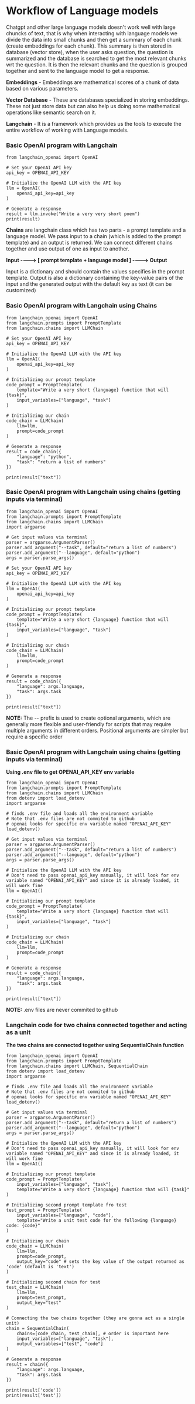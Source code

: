 # Workflow of Language models
Chatgpt and other large language models doesn't work well with large chuncks of text, that is why when interacting with language models we divide the data into small chunks and then get a summary of each chunk (create embeddings for each chunk). This summary is then stored in database (vector store), when the user asks question, the question is summarized and the database is searched to get the most relevant chunks wrt the question. It is then the relevant chunks and the question is grouped together and sent to the language model to get a response.

**Embeddings** - Embeddings are mathematical scores of a chunk of data based on various parameters.

**Vector Database** - These are databases specialized in storing embeddings. These not just store data but can also help us doing some mathematical operations like semantic search on it.

**Langchain** - It is a framework which provides us the tools to execute the entire workflow of working with Language models.

### Basic OpenAI program with Langchain
```
from langchain_openai import OpenAI

# Set your OpenAI API key
api_key = OPENAI_API_KEY

# Initialize the OpenAI LLM with the API key
llm = OpenAI(
    openai_api_key=api_key
)

# Generate a response
result = llm.invoke("Write a very very short poem")
print(result)
```

**Chains** are langchain class which has two parts - a prompt template and a language model. We pass input to a chain (which is added to the prompt template) and an output is returned. We can connect different chains together and use output of one as input to another.

**Input ----> [ prompt template + language model ] ----> Output**

Input is a dictionary and should contain the values specifies in the prompt template. Output is also a dictionary containing the key-value pairs of the input and the generated output with the default key as text (it can be customized)


### Basic OpenAI program with Langchain using Chains
```
from langchain_openai import OpenAI
from langchain.prompts import PromptTemplate
from langchain.chains import LLMChain

# Set your OpenAI API key
api_key = OPENAI_API_KEY

# Initialize the OpenAI LLM with the API key
llm = OpenAI(
    openai_api_key=api_key
)

# Initializing our prompt template
code_prompt = PromptTemplate(
    template="Write a very short {language} function that will {task}",
    input_variables=["language", "task"]
)

# Initializing our chain
code_chain = LLMChain(
    llm=llm,
    prompt=code_prompt
)

# Generate a response
result = code_chain({
    "language": "python",
    "task": "return a list of numbers"
})

print(result["text"])
```

### Basic OpenAI program with Langchain using chains (getting inputs via terminal)
```
from langchain_openai import OpenAI
from langchain.prompts import PromptTemplate
from langchain.chains import LLMChain
import argparse

# Get input values via terminal
parser = argparse.ArgumentParser()
parser.add_argument("--task", default="return a list of numbers")
parser.add_argument("--language", default="python")
args = parser.parse_args()

# Set your OpenAI API key
api_key = OPENAI_API_KEY

# Initialize the OpenAI LLM with the API key
llm = OpenAI(
    openai_api_key=api_key
)

# Initializing our prompt template
code_prompt = PromptTemplate(
    template="Write a very short {language} function that will {task}",
    input_variables=["language", "task"]
)

# Initializing our chain
code_chain = LLMChain(
    llm=llm,
    prompt=code_prompt
)

# Generate a response
result = code_chain({
    "language": args.language,
    "task": args.task
})

print(result["text"])
```
**NOTE:** The -- prefix is used to create optional arguments, which are generally more flexible and user-friendly for scripts that may require multiple arguments in different orders. Positional arguments are simpler but require a specific order

### Basic OpenAI program with Langchain using chains (getting inputs via terminal)
**Using .env file to get OPENAI_API_KEY env variable**
```
from langchain_openai import OpenAI
from langchain.prompts import PromptTemplate
from langchain.chains import LLMChain
from dotenv import load_dotenv
import argparse

# finds .env file and loads all the environment variable
# Note that .env files are not commited to github
# openai looks for specific env variable named "OPENAI_API_KEY"
load_dotenv() 

# Get input values via terminal
parser = argparse.ArgumentParser()
parser.add_argument("--task", default="return a list of numbers")
parser.add_argument("--language", default="python")
args = parser.parse_args()

# Initialize the OpenAI LLM with the API key
# Don't need to pass openai_api_key manually, it will look for env variable named "OPENAI_API_KEY" and since it is already loaded, it will work fine
llm = OpenAI()

# Initializing our prompt template
code_prompt = PromptTemplate(
    template="Write a very short {language} function that will {task}",
    input_variables=["language", "task"]
)

# Initializing our chain
code_chain = LLMChain(
    llm=llm,
    prompt=code_prompt
)

# Generate a response
result = code_chain({
    "language": args.language,
    "task": args.task
})

print(result["text"])
```
**NOTE:** .env files are never commited to github

### Langchain code for two chains connected together and acting as a unit
**The two chains are connected together using SequentialChain function**
```
from langchain_openai import OpenAI
from langchain.prompts import PromptTemplate
from langchain.chains import LLMChain, SequentialChain
from dotenv import load_dotenv
import argparse

# finds .env file and loads all the environment variable
# Note that .env files are not commited to github
# openai looks for specific env variable named "OPENAI_API_KEY"
load_dotenv() 

# Get input values via terminal
parser = argparse.ArgumentParser()
parser.add_argument("--task", default="return a list of numbers")
parser.add_argument("--language", default="python")
args = parser.parse_args()

# Initialize the OpenAI LLM with the API key
# Don't need to pass openai_api_key manually, it will look for env variable named "OPENAI_API_KEY" and since it is already loaded, it will work fine
llm = OpenAI()

# Initializing our prompt template
code_prompt = PromptTemplate(
    input_variables=["language", "task"],
    template="Write a very short {language} function that will {task}"
)

# Initializing second prompt template fro test
test_prompt = PromptTemplate(
    input_variables=["language", "code"],
    template="Write a unit test code for the following {language} code: {code}"
)

# Initializing our chain
code_chain = LLMChain(
    llm=llm,
    prompt=code_prompt,
    output_key="code" # sets the key value of the output returned as 'code' (default is 'text')
)

# Initializing second chain for test
test_chain = LLMChain(
    llm=llm,
    prompt=test_prompt,
    output_key="test"
)

# Connecting the two chains together (they are gonna act as a single unit)
chain = SequentialChain(
    chains=[code_chain, test_chain], # order is important here
    input_variables=["language", "task"],
    output_variables=["test", "code"]
)

# Generate a response
result = chain({
    "language": args.language,
    "task": args.task
})

print(result['code'])
print(result['test'])
```
